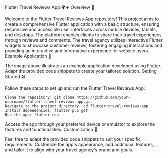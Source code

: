 Flutter Travel Reviews App 🌍✈️
Overview 🚀

Welcome to the Flutter Travel Reviews App repository! This project aims to create a comprehensive Flutter application with a basic structure, ensuring responsive and accessible user interfaces across mobile devices, tablets, and desktops. The platform enables clients to share their travel experiences through reviews and comments. The travel agency utilizes interactive Flutter widgets to showcase customer reviews, fostering engaging interactions and providing an interactive and informative experience for website users.
Example Application 📸

The image above illustrates an example application developed using Flutter. Adapt the provided code snippets to create your tailored solution.
Getting Started 🛠️

Follow these steps to set up and run the Flutter Travel Reviews App:

    Clone the repository: git clone https://github.com/your-username/flutter-travel-reviews-app.git
    Navigate to the project directory: cd flutter-travel-reviews-app
    Install dependencies: flutter pub get
    Run the app: flutter run

Access the app through your preferred device or emulator to explore the features and functionalities.
Customization 🎨

Feel free to adapt the provided code snippets to suit your specific requirements. Customize the app's appearance, add additional features, and tailor it to align with your travel agency's brand and goals.
